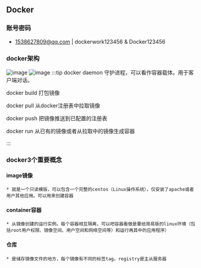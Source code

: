 ## **Docker**

### 账号密码
  * 1538627809@qq.com | dockerwork123456 & Docker123456
  
### docker架构
  ![image](https://dockerdocs.cn/images/architecture.svg)
  ![image](https://pic1.zhimg.com/80/v2-eb33808cf89740d549689e412bcac3c4_720w.webp)
  :::tip
  docker daemon 守护进程，可以看作容器载体。用于客户端对话。

  docker build 打包镜像

  docker pull 从docker注册表中拉取镜像

  docker push 把镜像推送到已配置的注册表

  docker run 从已有的镜像或者从拉取中的镜像生成容器

  :::

### docker3个重要概念
  #### image镜像
    * 就是一个只读模版，可以包含一个完整的centos（Linux操作系统），仅安装了apache或者用户其他应用。可以用来创建容器
  #### container容器
    * 从镜像创建的运行实例。每个容器相互隔离，可以吧容器看做是要给简易版的linux环境（包括root用户权限、镜像空间、用户空间和网络空间等）和运行再其中的应用程序）
  #### 仓库
    * 是储存镜像文件的地方，每个镜像有不同的标签tag。registry是主从服务器
